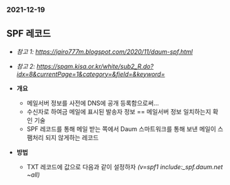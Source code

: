 ### 2021-12-19

## SPF 레코드
- *참고 1: https://jairo777m.blogspot.com/2020/11/daum-spf.html*
- *참고 2: https://spam.kisa.or.kr/white/sub2_R.do?idx=8&currentPage=1&category=&field=&keyword=*
- **개요**
    - 메일서버 정보를 사전에 DNS에 공개 등록함으로써...
    - 수신자로 하여금 메일에 표시된 발송자 정보 == 메일서버 정보 일치하는지 확인 기술
    - SPF 레코드를 통해 메일 받는 쪽에서 Daum 스마트워크를 통해 보낸 메일이 스팸처리 되지 않게하는 레코드

- **방법**
    - TXT 레코드에 값으로 다음과 같이 설정하자 *(v=spf1 include:_spf.daum.net ~all)*
